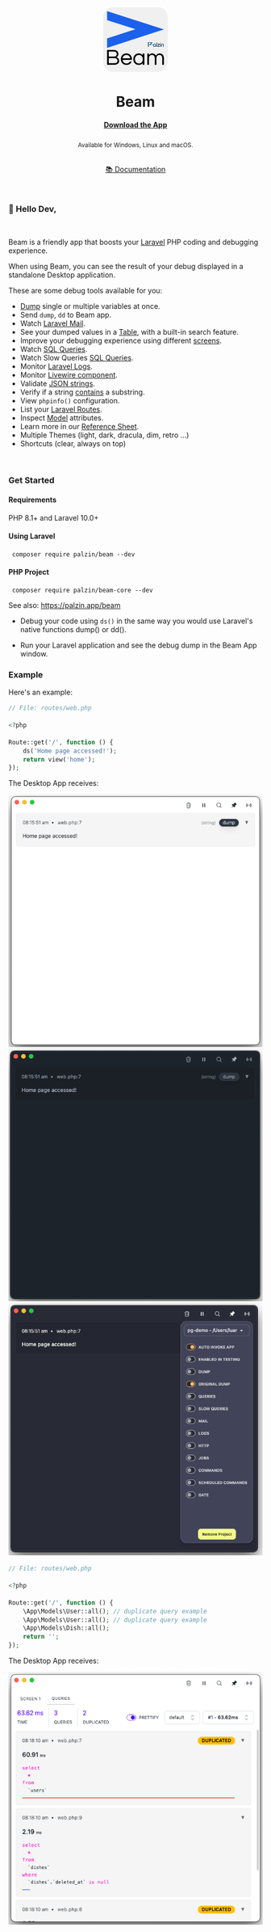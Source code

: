 <p align="center">
  <img src="./art/logo.png" height="128" alt="" />
</p>
<h1 align="center">Beam</h1>
<div align="center">
  <h4><a href="https://palzin.app/beam" target="_blank">Download the App</a></h4>
  <sub>Available for Windows, Linux and macOS.</sub>
  <br />
  <br />
  <p>
    <a href="https://palzin.app/beam/docs"> 📚 Documentation </a>
  </p>
</div>
 <br/>
<div align="center">
  
</div>

### 👋 Hello Dev,

<br/>

Beam is a friendly app that boosts your [Laravel](https://larvel.com/) PHP coding and debugging experience.

When using Beam, you can see the result of your debug displayed in a standalone Desktop application.

These are some debug tools available for you:

- [Dump](https://beam.dev/debug/usage.html#dump) single or multiple variables at once.
- Send `dump`, `dd` to Beam app.
- Watch [Laravel Mail](https://laravel.com/docs/mail).
- See your dumped values in a [Table](https://beam.dev/debug/usage.html#table), with a built-in search feature.
- Improve your debugging experience using different [screens](https://beam.dev/debug/usage.html#screens).
- Watch [SQL Queries](hhttps://beam.dev/debug/usage.html#sql-queries).
- Watch Slow Queries [SQL Queries](hhttps://beam.dev/debug/usage.html#sql-queries).
- Monitor [Laravel Logs](https://laravel.com/docs/logging).
- Monitor [Livewire component](https://livewire.laravel.com).
- Validate [JSON strings](https://beam.dev/debug/usage.html#json).
- Verify if a string [contains](https://beam.dev/debug/usage.html#contains) a substring.
- View `phpinfo()` configuration.
- List your [Laravel Routes](https://laravel.com/docs/routing).
- Inspect [Model](https://laravel.com/docs/eloquent) attributes.
- Learn more in our [Reference Sheet](https://beam.dev/debug/reference-sheet.html).
- Multiple Themes (light, dark, dracula, dim, retro ...)
- Shortcuts (clear, always on top)

<br/>

### Get Started

#### Requirements

 PHP 8.1+ and Laravel 10.0+

#### Using Laravel
```shell
 composer require palzin/beam --dev
 ```

#### PHP Project
```shell
 composer require palzin/beam-core --dev
 ```

See also: https://palzin.app/beam

* Debug your code using `ds()` in the same way you would use Laravel's native functions dump() or dd().

* Run your Laravel application and see the debug dump in the Beam App window.

### Example

Here's an example:

```php
// File: routes/web.php

<?php 

Route::get('/', function () {
    ds('Home page accessed!');
    return view('home');
});
```

The Desktop App receives:

<p align="center">
  <img src="./art/light.png" height="500" alt="" />
  <img src="./art/dark.png" height="500" alt="" />
  <img src="./art/dracula.png" height="500" alt="" />
</p>

```php
// File: routes/web.php

<?php 

Route::get('/', function () {
    \App\Models\User::all(); // duplicate query example
    \App\Models\User::all(); // duplicate query example
    \App\Models\Dish::all();
    return '';
});
```

The Desktop App receives:

<p align="center">
  <img src="./art/queries.png" height="500" alt="" />
</p>
